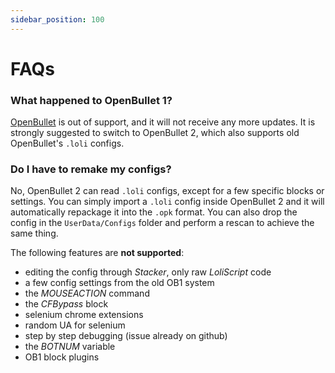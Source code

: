 ```yaml
---
sidebar_position: 100
---
```


# FAQs

### What happened to OpenBullet 1?
[OpenBullet](https://github.com/openbullet/openbullet) is out of support, and it will not receive any more updates. It is strongly suggested to switch to OpenBullet 2, which also supports old OpenBullet's `.loli` configs.

### Do I have to remake my configs?
No, OpenBullet 2 can read `.loli` configs, except for a few specific blocks or settings. You can simply import a `.loli` config inside OpenBullet 2 and it will automatically repackage it into the `.opk` format. You can also drop the config in the `UserData/Configs` folder and perform a rescan to achieve the same thing.

The following features are **not supported**:
- editing the config through *Stacker*, only raw *LoliScript* code
- a few config settings from the old OB1 system
- the *MOUSEACTION* command
- the *CFBypass* block
- selenium chrome extensions
- random UA for selenium
- step by step debugging (issue already on github)
- the *BOTNUM* variable
- OB1 block plugins

